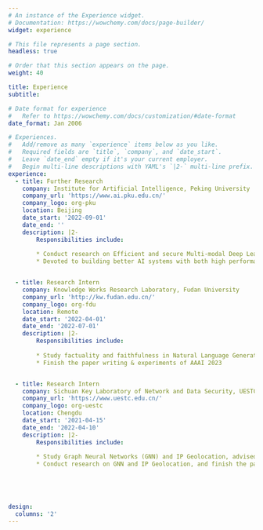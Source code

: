 ```yaml
---
# An instance of the Experience widget.
# Documentation: https://wowchemy.com/docs/page-builder/
widget: experience

# This file represents a page section.
headless: true

# Order that this section appears on the page.
weight: 40

title: Experience
subtitle:

# Date format for experience
#   Refer to https://wowchemy.com/docs/customization/#date-format
date_format: Jan 2006

# Experiences.
#   Add/remove as many `experience` items below as you like.
#   Required fields are `title`, `company`, and `date_start`.
#   Leave `date_end` empty if it's your current employer.
#   Begin multi-line descriptions with YAML's `|2-` multi-line prefix.
experience:
  - title: Further Research
    company: Institute for Artificial Intelligence, Peking University
    company_url: 'https://www.ai.pku.edu.cn/'
    company_logo: org-pku
    location: Beijing
    date_start: '2022-09-01'
    date_end: ''
    description: |2-
        Responsibilities include:
      
        * Conduct research on Efficient and secure Multi-modal Deep Learning, advised by [Prof. Meng Li](https://www.ai.pku.edu.cn/info/1137/2308.htm)
        * Devoted to building better AI systems with both high performance and efficiency


  - title: Research Intern
    company: Knowledge Works Research Laboratory, Fudan University
    company_url: 'http://kw.fudan.edu.cn/'
    company_logo: org-fdu
    location: Remote
    date_start: '2022-04-01'
    date_end: '2022-07-01'
    description: |2-
        Responsibilities include:
      
        * Study factuality and faithfulness in Natural Language Generation (NLG)
        * Finish the paper writing & experiments of AAAI 2023


  - title: Research Intern
    company: Sichuan Key Laboratory of Network and Data Security, UESTC
    company_url: 'https://www.uestc.edu.cn/'
    company_logo: org-uestc
    location: Chengdu
    date_start: '2021-04-15'
    date_end: '2022-04-10'
    description: |2-
        Responsibilities include:
      
        * Study Graph Neural Networks (GNN) and IP Geolocation, advised by [Prof. Fan Zhou](https://www.is.uestc.edu.cn/teachers.do?id=1121)
        * Conduct research on GNN and IP Geolocation, and finish the paper for KDD 2022


    
    

design:
  columns: '2'
---
```

